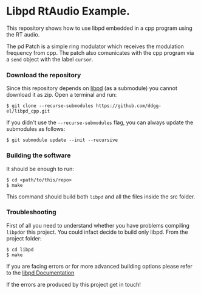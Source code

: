 # Libpd RtAudio Example.

This repository shows how to use libpd embedded in a cpp program using the RT audio.

The pd Patch is a simple ring modulator which receives the modulation frequency from cpp. The patch also comunicates with the cpp program  via a `send` object with the label `cursor`.

### Download the repository
Since this repository depends on [libpd](https://github.com/libpd/libpd) (as a submodule) you cannot download it as zip.
Open a terminal and run:
```
$ git clone --recurse-submodules https://github.com/ddgg-el/libpd_cpp.git
```
If you didn't use the `--recurse-submodules` flag, you can always update the submodules as follows:
```
$ git submodule update --init --recursive
```

### Building the software
It should be enough to run:
```
$ cd <path/to/this/repo>
$ make
```
This command should build both `libpd` and all the files inside the src folder.

### Troubleshooting
First of all you need to understand whether you have problems compiling `libpd`or this project.
You could infact decide to build only libpd. From the project folder:
``` 
$ cd libpd
$ make
```
If you are facing errors or for more advanced building options please refer to the [libpd Documentation](https://github.com/libpd/libpd#building-libpd)

If the errors are produced by this project get in touch!